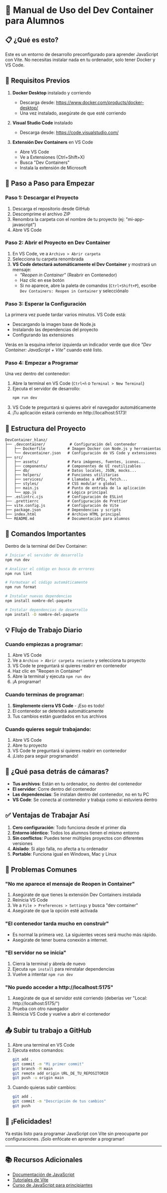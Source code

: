 # 🚀 Manual de Uso del Dev Container para Alumnos

## 📋 ¿Qué es esto?

Este es un entorno de desarrollo preconfigurado para aprender JavaScript con Vite. No necesitas instalar nada en tu ordenador, solo tener Docker y VS Code.

## 🔧 Requisitos Previos

1. **Docker Desktop** instalado y corriendo
   - Descarga desde: https://www.docker.com/products/docker-desktop/
   - Una vez instalado, asegúrate de que esté corriendo

2. **Visual Studio Code** instalado
   - Descarga desde: https://code.visualstudio.com/

3. **Extensión Dev Containers** en VS Code
   - Abre VS Code
   - Ve a Extensiones (Ctrl+Shift+X)
   - Busca "Dev Containers"
   - Instala la extensión de Microsoft

## 🚀 Paso a Paso para Empezar

### Paso 1: Descargar el Proyecto

1. Descarga el repositorio desde GitHub
2. Descomprime el archivo ZIP
3. Renombra la carpeta con el nombre de tu proyecto (ej: "mi-app-javascript")
4. Abre VS Code

### Paso 2: Abrir el Proyecto en Dev Container

1. En VS Code, ve a `Archivo > Abrir carpeta`
2. Selecciona tu carpeta renombrada
3. **VS Code detectará automáticamente el Dev Container** y mostrará un mensaje:
   - *"Reopen in Container"* (Reabrir en Contenedor)
   - Haz clic en ese botón
   - Si no aparece, abre la paleta de comandos (`Ctrl+Shift+P`), escribe `Dev Containers: Reopen in Container` y selecciónalo

### Paso 3: Esperar la Configuración

La primera vez puede tardar varios minutos. VS Code está:
- Descargando la imagen base de Node.js
- Instalando las dependencias del proyecto
- Configurando las extensiones

Verás en la esquina inferior izquierda un indicador verde que dice *"Dev Container: JavaScript + Vite"* cuando esté listo.

### Paso 4: Empezar a Programar

Una vez dentro del contenedor:

1. Abre la terminal en VS Code (`Ctrl+ñ` o `Terminal > New Terminal`)
2. Ejecuta el servidor de desarrollo:
   ```bash
   npm run dev
   ```
3. VS Code te preguntará si quieres abrir el navegador automáticamente
4. ¡Tu aplicación estará corriendo en http://localhost:5173!

## 📁 Estructura del Proyecto

```
DevContainer_hlanz/
├── .devcontainer/           # Configuración del contenedor
│   ├── Dockerfile          # Imagen Docker con Node.js y herramientas
│   └── devcontainer.json   # Configuración de VS Code y extensiones
├── src/
│   ├── assets/             # Para imágenes, fuentes, iconos...
│   ├── components/         # Componentes de UI reutilizables
│   ├── db/                 # Datos locales, JSON, mocks...
│   ├── helpers/            # Funciones utilitarias
│   ├── services/           # Llamadas a APIs, fetch...
│   ├── styles/             # CSS modular o global
│   ├── main.js             # Punto de entrada de la aplicación
│   └── app.js              # Lógica principal
├── .eslintrc.cjs           # Configuración de ESLint
├── .prettierrc             # Configuración de Prettier
├── vite.config.js          # Configuración de Vite
├── package.json            # Dependencias y scripts
├── index.html              # Archivo HTML principal
└── README.md               # Documentación para alumnos
```

## 🎯 Comandos Importantes

Dentro de la terminal del Dev Container:

```bash
# Iniciar el servidor de desarrollo
npm run dev

# Analizar el código en busca de errores
npm run lint

# Formatear el código automáticamente
npm run format

# Instalar nuevas dependencias
npm install nombre-del-paquete

# Instalar dependencias de desarrollo
npm install -D nombre-del-paquete
```

## 💡 Flujo de Trabajo Diario

### Cuando empiezas a programar:

1. Abre VS Code
2. Ve a `Archivo > Abrir carpeta reciente` y selecciona tu proyecto
3. VS Code te preguntará si quieres reabrir en contenedor
4. Haz clic en "Reopen in Container"
5. Abre la terminal y ejecuta `npm run dev`
6. ¡A programar!

### Cuando terminas de programar:

1. **Simplemente cierra VS Code** - ¡Eso es todo!
2. El contenedor se detendrá automáticamente
3. Tus cambios están guardados en tus archivos

### Cuando quieres seguir trabajando:

1. Abre VS Code
2. Abre tu proyecto
3. VS Code te preguntará si quieres reabrir en contenedor
4. ¡Listo para seguir programando!

## 🔄 ¿Qué pasa detrás de cámaras?

- **Tus archivos**: Están en tu ordenador, no dentro del contenedor
- **El servidor**: Corre dentro del contenedor
- **Las dependencias**: Se instalan dentro del contenedor, no en tu PC
- **VS Code**: Se conecta al contenedor y trabaja como si estuviera dentro

## ✅ Ventajas de Trabajar Así

1. **Cero configuración**: Todo funciona desde el primer día
2. **Entorno idéntico**: Todos los alumnos tienen el mismo entorno
3. **Sin conflictos**: Puedes tener múltiples proyectos con diferentes versiones
4. **Aislado**: Si algo falla, no afecta a tu ordenador
5. **Portable**: Funciona igual en Windows, Mac y Linux

## 🐛 Problemas Comunes

### "No me aparece el mensaje de Reopen in Container"

1. Asegúrate de que tienes la extensión Dev Containers instalada
2. Reinicia VS Code
3. Ve a `File > Preferences > Settings` y busca "dev container"
4. Asegúrate de que la opción esté activada

### "El contenedor tarda mucho en construir"

- Es normal la primera vez. La siguientes veces será mucho más rápido.
- Asegúrate de tener buena conexión a internet.

### "El servidor no se inicia"

1. Cierra la terminal y ábrela de nuevo
2. Ejecuta `npm install` para reinstalar dependencias
3. Vuelve a intentar `npm run dev`

### "No puedo acceder a http://localhost:5175"

1. Asegúrate de que el servidor esté corriendo (deberías ver "Local: http://localhost:5175/")
2. Prueba con otro navegador
3. Reinicia VS Code y vuelve a abrir el contenedor

## 📤 Subir tu trabajo a GitHub

1. Abre una terminal en VS Code
2. Ejecuta estos comandos:
   ```bash
   git add .
   git commit -m "Mi primer commit"
   git branch -M main
   git remote add origin URL_DE_TU_REPOSITORIO
   git push -u origin main
   ```
3. Cuando quieras subir cambios:
   ```bash
   git add .
   git commit -m "Descripción de tus cambios"
   git push
   ```

## 🎉 ¡Felicidades!

Ya estás listo para programar JavaScript con Vite sin preocuparte por configuraciones. ¡Solo enfócate en aprender a programar!

---

## 📚 Recursos Adicionales

- [Documentación de JavaScript](https://developer.mozilla.org/es/docs/Web/JavaScript)
- [Tutoriales de Vite](https://vitejs.dev/guide/)
- [Curso de JavaScript para principiantes](https://www.youtube.com/watch?v=W6NZfCO5SIk)